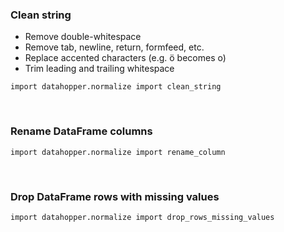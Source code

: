 ### Clean string
- Remove double-whitespace
- Remove tab, newline, return, formfeed, etc.
- Replace accented characters (e.g. ö becomes o)
- Trim leading and trailing whitespace

```console
import datahopper.normalize import clean_string
```
<br>

### Rename DataFrame columns

```console
import datahopper.normalize import rename_column
```

<br>

### Drop DataFrame rows with missing values

```console
import datahopper.normalize import drop_rows_missing_values
```
